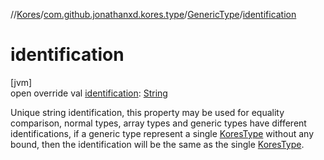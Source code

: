 //[Kores](../../../index.md)/[com.github.jonathanxd.kores.type](../index.md)/[GenericType](index.md)/[identification](identification.md)

# identification

[jvm]\
open override val [identification](identification.md): [String](https://kotlinlang.org/api/latest/jvm/stdlib/kotlin/-string/index.html)

Unique string identification, this property may be used for equality comparison, normal types, array types and generic types have different identifications, if a generic type represent a single [KoresType](../-kores-type/index.md) without any bound, then the identification will be the same as the single [KoresType](../-kores-type/index.md).
